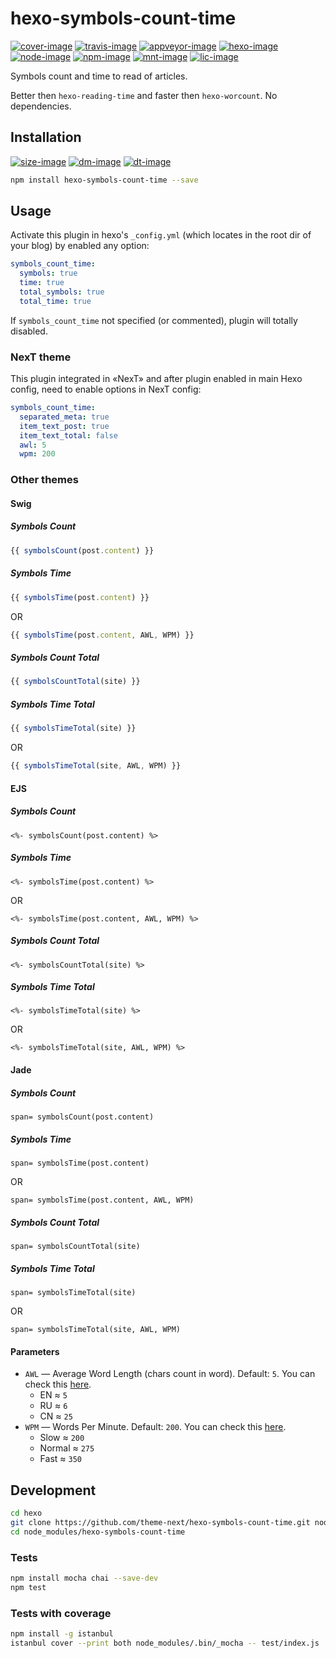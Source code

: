 <!--[cover-image]: https://coveralls.io/repos/github/theme-next/hexo-symbols-count-time/badge.svg?branch=master-->
[cover-image]: https://img.shields.io/coveralls/theme-next/hexo-symbols-count-time/master.svg
[travis-image]: https://travis-ci.org/theme-next/hexo-symbols-count-time.svg?branch=master
<!--[travis-image]: https://img.shields.io/travis/theme-next/hexo-symbols-count-time/master.svg-->
[appveyor-image]: https://ci.appveyor.com/api/projects/status/wuewa37rb7nknx31/branch/master?svg=true

[hexo-image]: https://img.shields.io/badge/hexo-%3E%3D%203.0-blue.svg
[node-image]: https://img.shields.io/node/v/hexo-symbols-count-time.svg
[dep-image]: https://david-dm.org/theme-next/hexo-symbols-count-time.svg
<!--[dep-image]: https://img.shields.io/david/theme-next/hexo-symbols-count-time.svg-->
<!--[dep-image]: https://img.shields.io/librariesio/github/theme-next/hexo-symbols-count-time.svg-->
[doc-image]: https://readthedocs.org/projects/hexo-symbols-count-time/badge/?version=latest
[rel-image]: https://img.shields.io/github/release/theme-next/hexo-symbols-count-time.svg
[size-image]: https://img.shields.io/github/size/theme-next/hexo-symbols-count-time/lib/helper.js.svg

[mnt-image]: https://img.shields.io/maintenance/yes/2018.svg
[npm-image]: https://badge.fury.io/js/hexo-symbols-count-time.svg
<!--[npm-image]: https://badge.fury.io/gh/theme-next%2Fhexo-symbols-count-time.svg-->
<!--[npm-image]: https://img.shields.io/npm/v/hexo-symbols-count-time.svg-->
[dm-image]: https://img.shields.io/npm/dm/hexo-symbols-count-time.svg
[dt-image]: https://img.shields.io/npm/dt/hexo-symbols-count-time.svg
[lic-image]: https://img.shields.io/npm/l/hexo-symbols-count-time.svg

[cover-url]: https://coveralls.io/github/theme-next/hexo-symbols-count-time?branch=master "Coverage of Tests"
[travis-url]: https://travis-ci.org/theme-next/hexo-symbols-count-time?branch=master "Travis CI [Linux]"
[appveyor-url]: https://ci.appveyor.com/project/ivan-nginx/hexo-symbols-count-time/branch/master "AppVeyor [Windows]"
[hexo-url]: https://hexo.io
[node-url]: https://nodejs.org/en/download/releases
[doc-url]: http://hexo-symbols-count-time.readthedocs.io/en/latest/?badge=latest
[npm-url]: https://www.npmjs.com/package/hexo-symbols-count-time

# hexo-symbols-count-time
[![cover-image]][cover-url]
[![travis-image]][travis-url]
[![appveyor-image]][appveyor-url]
[![hexo-image]][hexo-url]
[![node-image]][node-url]
[![npm-image]][npm-url]
[![mnt-image]](../../commits/master)
[![lic-image]](LICENSE)

Symbols count and time to read of articles.

Better then `hexo-reading-time` and faster then `hexo-worcount`. No dependencies.

## Installation
[![size-image]](../../blob/master/lib/helper.js) <!--[![rel-image]](../../releases)-->
[![dm-image]][npm-url]
[![dt-image]][npm-url]

```bash
npm install hexo-symbols-count-time --save
```

## Usage
Activate this plugin in hexo's `_config.yml` (which locates in the root dir of your blog) by enabled any option:
```yml
symbols_count_time:
  symbols: true
  time: true
  total_symbols: true
  total_time: true
```
If `symbols_count_time` not specified (or commented), plugin will totally disabled.

### NexT theme
This plugin integrated in «NexT» and after plugin enabled in main Hexo config, need to enable options in NexT config:

```yml
symbols_count_time:
  separated_meta: true
  item_text_post: true
  item_text_total: false
  awl: 5
  wpm: 200
```

### Other themes

#### Swig

##### Symbols Count
```js
{{ symbolsCount(post.content) }}
```

##### Symbols Time
```js
{{ symbolsTime(post.content) }}
```
OR
```js
{{ symbolsTime(post.content, AWL, WPM) }}
```

##### Symbols Count Total
```js
{{ symbolsCountTotal(site) }}
```

##### Symbols Time Total
```js
{{ symbolsTimeTotal(site) }}
```
OR
```js
{{ symbolsTimeTotal(site, AWL, WPM) }}
```

#### EJS

##### Symbols Count
```ejs
<%- symbolsCount(post.content) %>
```

##### Symbols Time
```ejs
<%- symbolsTime(post.content) %>
```
OR
```ejs
<%- symbolsTime(post.content, AWL, WPM) %>
```

##### Symbols Count Total
```ejs
<%- symbolsCountTotal(site) %>
```

##### Symbols Time Total
```ejs
<%- symbolsTimeTotal(site) %>
```
OR
```ejs
<%- symbolsTimeTotal(site, AWL, WPM) %>
```

#### Jade

##### Symbols Count
```jade
span= symbolsCount(post.content)
```

##### Symbols Time
```jade
span= symbolsTime(post.content)
```
OR
```jade
span= symbolsTime(post.content, AWL, WPM)
```

##### Symbols Count Total
```jade
span= symbolsCountTotal(site)
```

##### Symbols Time Total
```jade
span= symbolsTimeTotal(site)
```
OR
```jade
span= symbolsTimeTotal(site, AWL, WPM)
```

#### Parameters
* `AWL` — Average Word Length (chars count in word). Default: `5`. You can check this [here](https://charactercounttool.com).
  * EN &asymp; `5`
  * RU &asymp; `6`
  * CN &asymp; `25`
* `WPM` — Words Per Minute. Default: `200`. You can check this [here](https://wordcounter.net).
  * Slow &asymp; `200`
  * Normal &asymp; `275`
  * Fast &asymp; `350`

## Development

```bash
cd hexo
git clone https://github.com/theme-next/hexo-symbols-count-time.git node_modules/hexo-symbols-count-time
cd node_modules/hexo-symbols-count-time
```

### Tests ###

```bash
npm install mocha chai --save-dev
npm test
```

### Tests with coverage ###

```bash
npm install -g istanbul
istanbul cover --print both node_modules/.bin/_mocha -- test/index.js
```

